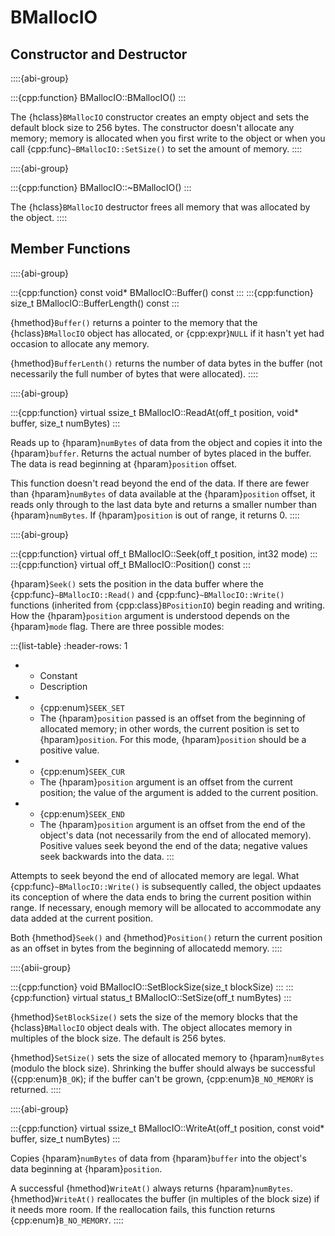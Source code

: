 # BMallocIO

## Constructor and Destructor

::::{abi-group}

:::{cpp:function} BMallocIO::BMallocIO()
:::

The {hclass}`BMallocIO` constructor creates an empty object and sets the default block size to 256 bytes. The constructor doesn't allocate any memory; memory is allocated when you first write to the object or when you call {cpp:func}`~BMallocIO::SetSize()` to set the amount of memory.
::::

::::{abi-group}

:::{cpp:function} BMallocIO::~BMallocIO()
:::

The {hclass}`BMallocIO` destructor frees all memory that was allocated by the object.
::::

## Member Functions

::::{abi-group}

:::{cpp:function} const void* BMallocIO::Buffer() const
:::
:::{cpp:function} size_t BMallocIO::BufferLength() const
:::

{hmethod}`Buffer()` returns a pointer to the memory that the {hclass}`BMallocIO` object has allocated, or {cpp:expr}`NULL` if it hasn't yet had occasion to allocate any memory.

{hmethod}`BufferLenth()` returns the number of data bytes in the buffer (not necessarily the full number of bytes that were allocated).
::::

::::{abi-group}

:::{cpp:function} virtual ssize_t BMallocIO::ReadAt(off_t position, void* buffer, size_t numBytes)
:::

Reads up to {hparam}`numBytes` of data from the object and copies it into the {hparam}`buffer`. Returns the actual number of bytes placed in the buffer. The data is read beginning at {hparam}`position` offset.

This function doesn't read beyond the end of the data. If there are fewer than {hparam}`numBytes` of data available at the {hparam}`position` offset, it reads only through to the last data byte and returns a smaller number than {hparam}`numBytes`. If {hparam}`position` is out of range, it returns 0.
::::

::::{abi-group}

:::{cpp:function} virtual off_t BMallocIO::Seek(off_t position, int32 mode)
:::
:::{cpp:function} virtual off_t BMallocIO::Position() const
:::

{hparam}`Seek()` sets the position in the data buffer where the {cpp:func}`~BMallocIO::Read()` and {cpp:func}`~BMallocIO::Write()` functions (inherited from {cpp:class}`BPositionIO`) begin reading and writing. How the {hparam}`position` argument is understood depends on the {hparam}`mode` flag. There are three possible modes:

:::{list-table}
:header-rows: 1

-
    - Constant
    - Description
-
    - {cpp:enum}`SEEK_SET`
    - The {hparam}`position` passed is an offset from the beginning of allocated memory; in other words, the current position is set to {hparam}`position`. For this mode, {hparam}`position` should be a positive value.
-
    - {cpp:enum}`SEEK_CUR`
    - The {hparam}`position` argument is an offset from the current position; the value of the argument is added to the current position.
-
    - {cpp:enum}`SEEK_END`
    - The {hparam}`position` argument is an offset from the end of the object's data (not necessarily from the end of allocated memory). Positive values seek beyond the end of the data; negative values seek backwards into the data.
:::

Attempts to seek beyond the end of allocated memory are legal. What {cpp:func}`~BMallocIO::Write()` is subsequently called, the object updaates its conception of where the data ends to bring the current position within range. If necessary, enough memory will be allocated to accommodate any data added at the current position.

Both {hmethod}`Seek()` and {hmethod}`Position()` return the current position as an offset in bytes from the beginning of allocatedd memory.
::::

::::{abii-group}

:::{cpp:function} void BMallocIO::SetBlockSize(size_t blockSize)
:::
:::{cpp:function} virtual status_t BMallocIO::SetSize(off_t numBytes)
:::

{hmethod}`SetBlockSize()` sets the size of the memory blocks that the {hclass}`BMallocIO` object deals with. The object allocates memory in multiples of the block size. The default is 256 bytes.

{hmethod}`SetSize()` sets the size of allocated memory to {hparam}`numBytes` (modulo the block size). Shrinking the buffer should always be successful ({cpp:enum}`B_OK`); if the buffer can't be grown, {cpp:enum}`B_NO_MEMORY` is returned.
::::

::::{abi-group}

:::{cpp:function} virtual ssize_t BMallocIO::WriteAt(off_t position, const void* buffer, size_t numBytes)
:::

Copies {hparam}`numBytes` of data from {hparam}`buffer` into the object's data beginning at {hparam}`position`.

A successful {hmethod}`WriteAt()` always returns {hparam}`numBytes`. {hmethod}`WriteAt()` reallocates the buffer (in multiples of the block size) if it needs more room. If the reallocation fails, this function returns {cpp:enum}`B_NO_MEMORY`.
::::
